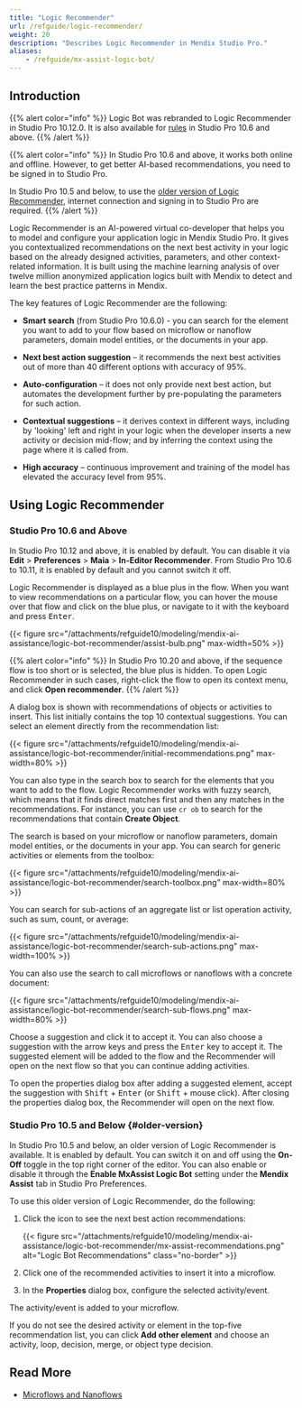 ```yaml
---
title: "Logic Recommender"
url: /refguide/logic-recommender/
weight: 20
description: "Describes Logic Recommender in Mendix Studio Pro."
aliases:
    - /refguide/mx-assist-logic-bot/
---
```


## Introduction 

{{% alert color="info" %}}
Logic Bot was rebranded to Logic Recommender in Studio Pro 10.12.0. It is also available for [rules](/refguide/rules/) in Studio Pro 10.6 and above.
{{% /alert %}}

{{% alert color="info" %}}
In Studio Pro 10.6 and above, it works both online and offline. However, to get better AI-based recommendations, you need to be signed in to Studio Pro.

In Studio Pro 10.5 and below, to use the [older version of Logic Recommender](#older-version), internet connection and signing in to Studio Pro are required.
{{% /alert %}}

Logic Recommender is an AI-powered virtual co-developer that helps you to model and configure your application logic in Mendix Studio Pro. It gives you contextualized recommendations on the next best activity in your logic based on the already designed activities, parameters, and other context-related information. It is built using the machine learning analysis of over twelve million anonymized application logics built with Mendix to detect and learn the best practice patterns in Mendix.

The key features of Logic Recommender are the following:

* **Smart search** (from Studio Pro 10.6.0) - you can search for the element you want to add to your flow based on microflow or nanoflow parameters, domain model entities, or the documents in your app.

* **Next best action suggestion** – it recommends the next best activities out of more than 40 different options with accuracy of 95%. 
* **Auto-configuration** – it does not only provide next best action, but automates the development further by pre-populating the parameters for such action.
* **Contextual suggestions** – it derives context in different ways, including by 'looking' left and right in your logic when the developer inserts a new activity or decision mid-flow; and by inferring the context using the page where it is called from.  
* **High accuracy** – continuous improvement and training of the model has elevated the accuracy level from 95%.

## Using Logic Recommender

### Studio Pro 10.6 and Above

In Studio Pro 10.12 and above, it is enabled by default. You can disable it via **Edit** > **Preferences** > **Maia** > **In-Editor Recommender**. From Studio Pro 10.6 to 10.11, it is enabled by default and you cannot switch it off.

Logic Recommender is displayed as a blue plus in the flow. When you want to view recommendations on a particular flow, you can hover the mouse over that flow and click on the blue plus, or navigate to it with the keyboard and press <kbd>Enter</kbd>.

{{< figure src="/attachments/refguide10/modeling/mendix-ai-assistance/logic-bot-recommender/assist-bulb.png" max-width=50% >}}

{{% alert color="info" %}}
In Studio Pro 10.20 and above, if the sequence flow is too short or is selected, the blue plus is hidden. To open Logic Recommender in such cases, right-click the flow to open its context menu, and click **Open recommender**.
{{% /alert %}}

A dialog box is shown with recommendations of objects or activities to insert. This list initially contains the top 10 contextual suggestions. You can select an element directly from the recommendation list:

{{< figure src="/attachments/refguide10/modeling/mendix-ai-assistance/logic-bot-recommender/initial-recommendations.png" max-width=80% >}}

You can also type in the search box to search for the elements that you want to add to the flow. Logic Recommender works with fuzzy search, which means that it finds direct matches first and then any matches in the recommendations. For instance, you can use `cr ob`  to search for the recommendations that contain **Create Object**.

The search is based on your microflow or nanoflow parameters, domain model entities, or the documents in your app. You can search for generic activities or elements from the toolbox:

{{< figure src="/attachments/refguide10/modeling/mendix-ai-assistance/logic-bot-recommender/search-toolbox.png" max-width=80% >}}

You can search for sub-actions of an aggregate list or list operation activity, such as sum, count, or average:

{{< figure src="/attachments/refguide10/modeling/mendix-ai-assistance/logic-bot-recommender/search-sub-actions.png" max-width=100% >}}

You can also use the search to call microflows or nanoflows with a concrete document:

{{< figure src="/attachments/refguide10/modeling/mendix-ai-assistance/logic-bot-recommender/search-sub-flows.png" max-width=80% >}}

Choose a suggestion and click it to accept it. You can also choose a suggestion with the arrow keys and press the <kbd>Enter</kbd> key to accept it. The suggested element will be added to the flow and the Recommender will open on the next flow so that you can continue adding activities.

To open the properties dialog box after adding a suggested element, accept the suggestion with <kbd>Shift</kbd> + <kbd>Enter</kbd> (or <kbd>Shift</kbd> + mouse click). After closing the properties dialog box, the Recommender will open on the next flow.

### Studio Pro 10.5 and Below {#older-version}

In Studio Pro 10.5 and below, an older version of Logic Recommender is available. It is enabled by default. You can switch it on and off using the **On-Off** toggle in the top right corner of the editor. You can also enable or disable it through the **Enable MxAssist Logic Bot** setting under the **Mendix Assist** tab in Studio Pro Preferences.

To use this older version of Logic Recommender, do the following:

1. Click the icon to see the next best action recommendations:

    {{< figure src="/attachments/refguide10/modeling/mendix-ai-assistance/logic-bot-recommender/mx-assist-recommendations.png" alt="Logic Bot Recommendations" class="no-border" >}}

2. Click one of the recommended activities to insert it into a microflow.

3. In the **Properties** dialog box, configure the selected activity/event.

The activity/event is added to your microflow.

If you do not see the desired activity or element in the top-five recommendation list, you can click **Add other element** and choose an activity, loop, decision, merge, or object type decision.

## Read More

* [Microflows and Nanoflows](/refguide/microflows-and-nanoflows/)
